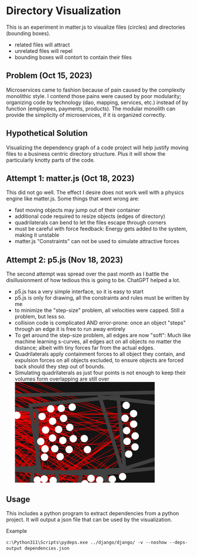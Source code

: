# Directory Visualization

This is an experiment in matter.js to visualize files (circles) and directories (bounding boxes).

* related files will attract
* unrelated files will repel
* bounding boxes will contort to contain their files

## Problem (Oct 15, 2023)

Microservices came to fashion because of pain caused by the complexity monolithic style. I contend those pains were caused by poor modularity; organizing code by technology (dao, mapping, services, etc.) instead of by function (employees, payments, products).  The modular monolith can provide the simplicity of microservices, if it is organized correctly.

## Hypothetical Solution

Visualizing the dependency graph of a code project will help justify moving files to a business centric directory structure.  Plus it will show the particularly knotty parts of the code.

## Attempt 1: matter.js (Oct 18, 2023)

This did not go well.  The effect I desire does not work well with a physics engine like matter.js.  Some things that went wrong are:

* fast moving objects may jump out of their container
* additional code required to resize objects (edges of directory)
* quadrilaterals can bend to let the files escape through corners
* must be careful with force feedback: Energy gets added to the system, making it unstable
* matter.js "Constraints" can not be used to simulate attractive forces

## Attempt 2: p5.js (Nov 18, 2023)

The second attempt was spread over the past month as I battle the disillusionment of how tedious this is going to be.  ChatGPT helped a lot.

* p5.js has a very simple interface, so it is easy to start
* p5.js is only for drawing, all the constraints and rules must be written by me
* to minimize the "step-size" problem, all velocities were capped.  Still a problem, but less so.
* collision code is complicated AND error-prone: once an object "steps" through an edge it is free to run away entirely
* To get around the step-size problem, all edges are now "soft": Much like machine learning s-curves, all edges act on all objects no matter the distance; albeit with tiny forces far from the actual edges.
* Quadrilaterals apply containment forces to all object they contain, and expulsion forces on all objects excluded, to ensure objects are forced back should they step out of bounds.
* Simulating quadrilaterals as just four points is not enough to keep their volumes form overlapping are still over
![img.png](img.png)


## Usage

This includes a python program to extract dependencies from a python project.  It will output a json file that can be used by the visualization.

Example

    c:\Python311\Scripts\pydeps.exe ../django/django/ -v --noshow --deps-output dependencies.json
